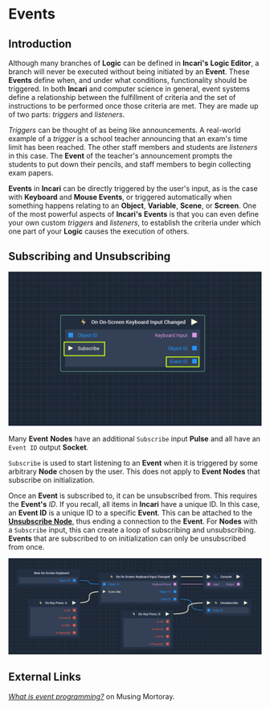 # Events

## Introduction

Although many branches of **Logic** can be defined in **Incari's** **Logic Editor**, a branch will never be executed without being initiated by an **Event**. These **Events** define when, and under what conditions, functionality should be triggered. In both **Incari** and computer science in general, event systems define a relationship between the fulfillment of criteria and the set of instructions to be performed once those criteria are met. They are made up of two parts: _triggers_ and _listeners_.

_Triggers_ can be thought of as being like announcements. A real-world example of a _trigger_ is a school teacher announcing that an exam's time limit has been reached. The other staff members and students are _listeners_ in this case. The **Event** of the teacher's announcement prompts the students to put down their pencils, and staff members to begin collecting exam papers.

**Events** in **Incari** can be directly triggered by the user's input, as is the case with **Keyboard** and **Mouse Events**, or triggered automatically when something happens relating to an **Object**, **Variable**, **Scene**, or **Screen**. One of the most powerful aspects of **Incari's** **Events** is that you can even define your own custom _triggers_ and _listeners_, to establish the criteria under which one part of your **Logic** causes the execution of others.

## Subscribing and Unsubscribing

![An Example of a Node with a Subscribe input and an Event ID output.](../../.gitbook/assets/eventsubscribeeventidexample.png)

Many **Event** **Nodes** have an additional `Subscribe` input **Pulse** and all have an `Event ID` output **Socket**.

`Subscribe` is used to start listening to an **Event** when it is triggered by some arbitrary **Node** chosen by the user. This does not apply to **Event Nodes** that subscribe on initialization. 

Once an **Event** is subscribed to, it can be unsubscribed from. This requires the **Event's** *ID*. If you recall, all items in **Incari** have a unique ID. In this case, an **Event ID** is a unique ID to a specific **Event**. This can be attached to the [**Unsubscribe Node**](unsubscribe.md), thus ending a connection to the **Event**. For **Nodes** with a `Subscribe` input, this can create a loop of subscribing and unsubscribing. **Events** that are subscribed to on initialization can only be unsubscribed from once. 

![An Example of Subscribing and Unsubscribing.](../../.gitbook/assets/unsubscribeexample2.png)


## External Links

[_What is event programming?_](https://mortoray.com/2017/06/26/what-is-event-programming/) on Musing Mortoray.

